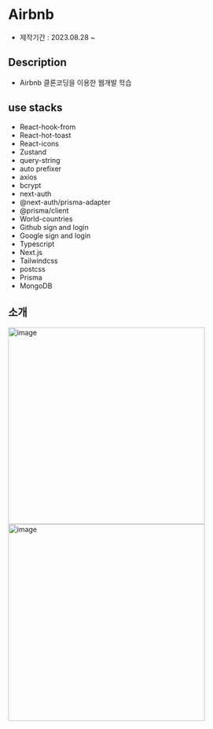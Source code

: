 # Airbnb
- 제작기간 : 2023.08.28 ~

## Description
- Airbnb 클론코딩을 이용한 웹개발 학습

## use stacks
- React-hook-from
- React-hot-toast
- React-icons
- Zustand
- query-string
- auto prefixer
- axios
- bcrypt
- next-auth
- @next-auth/prisma-adapter
- @prisma/client
- World-countries
- Github sign and login
- Google sign and login
- Typescript
- Next.js
- Tailwindcss
- postcss
- Prisma
- MongoDB

## 소개
<img width="400" alt="image" src="https://github.com/Jaek1783/airbnb/assets/73649967/e7a16243-a1e7-421e-99d2-e0e32d2ffb9b">
<img width="400" alt="image" src="https://github.com/Jaek1783/airbnb/assets/73649967/e2f0b94e-9644-4b93-9055-efdccacbf3b8">